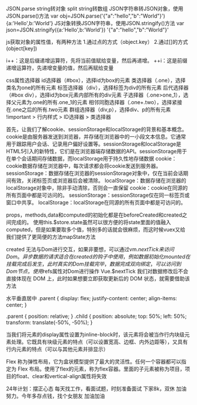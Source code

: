 JSON.parse  string转对象
split   string转数组
JSON字符串转JSON对象，使用JSON.parse()方法
var obj=JSON.parse('{"a":"hello","b":"World"}')  {a:'Hello',b:'World'}
JS对象转换JSON字符串，使用JSON.stringify()方法
var json=JSON.stringify({a:'Hello',b:'World'})  '{"a":"hello","b":"World"}'


js获取对象的属性值，有两种方法
1.通过点的方式（object.key）
2.通过[]的方式(object[key])


i++：这是后缀递增运算符，先将当前值赋给变量，然后再递增。
++i：这是前缀递增运算符，先递增变量的值，然后再赋给变量


css属性选择器
id选择器（#box），选择id为box的元素
类选择器（.one），选择类名为one的所有元素
标签选择器（div），选择标签为div的所有元素
后代选择器（#box div），选择id为box元素内部所有的div元素
子选择器（.one>one_1），选择父元素为.one的所有.one_1的元素
相邻同胞选择器（.one+.two），选择紧接在.one之后的所有.two元素
群组选择器（div,p），选择div、p的所有元素
!important > 行内样式 > ID选择器 > 类选择器


首先，让我们了解cookie、sessionStorage和localStorage的背景和基本概念。cookie是由服务器发送到浏览器，并存储在浏览器中的一小段文本信息。它通常用于跟踪用户会话、记录用户偏好设置等。sessionStorage和localStorage是HTML5引入的新特性，它们是在浏览器端存储数据的API。sessionStorage用于在单个会话期间存储数据，而localStorage用于持久性地存储数据
cookie：cookie数据存储在浏览器中，每次请求都会将cookie发送到服务器。
sessionStorage：数据存储在浏览器的sessionStorage对象中，仅在当前会话期间有效，关闭标签页或浏览器后会被清除。
localStorage：数据存储在浏览器的localStorage对象中，除非手动清除，否则会一直保留
cookie：cookie在同源的所有页面中都是可访问的。
sessionStorage：sessionStorage仅在同一标签页或窗口中共享。
localStorage：localStorage在同源的所有页面中都是可访问的。

props，methods,data和computed的初始化都是在beforeCreated和created之间完成的。
使用this.$store.state虽然可以很方便的将state里面的值融入computed，但是如果要取多个值，特别多的话就会很麻烦，而这时候vuex又给我们提供了更简便的方法mapState方法

created
无法与Dom进行交互，如果非要想，可以通过vm.$nextTick来访问Dom。
异步数据的请求适合在 created 的钩子中使用，例如数据初始化
mounted
在挂载完成后发生，此时真实的Dom挂载完毕，数据完成双向绑定，可以访问到Dom节点，使用$refs属性对Dom进行操作
Vue.$nextTick
我们对数据修改后不会直接体现在 DOM 上，此时如果想要立即获取更新后的 DOM 状态，就需要借助该方法

水平垂直居中
.parent {
    display: flex;
    justify-content: center;
    align-items: center;
}

.parent {
    position: relative;
}
.child {
    position: absolute;
    top: 50%;
    left: 50%;
    transform: translate(-50%, -50%);
}

当我们将元素的display属性设置为inline-block时，该元素将会被当作行内块级元素处理。它既具有块级元素的特点（可以设置宽高、边框、内外边距等），又具有行内元素的特点（可以与其他元素并排显示）


Flex 称为弹性布局，它为盒状模型提供了最大的灵活性。任何一个容器都可以指定为 Flex 布局。使用了flex的元素，称为flex容器。里面的子元素被称为项目，项目的float、clear和vertical-align属性将失效



24年计划：摆正心态
每天找工作，看面试题，时刻准备面试
下家8k，双休
加油努力。今年多存点钱，找个女朋友
加油加油

